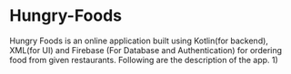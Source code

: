# Hungry-Foods
Hungry Foods is an online application built using Kotlin(for backend), XML(for UI) and Firebase (For Database and Authentication) for ordering food from given restaurants.
Following are the description of the app.
1)

 
